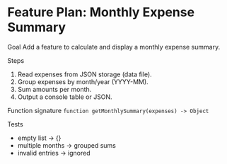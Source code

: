 # Feature Plan: Monthly Expense Summary

Goal
Add a feature to calculate and display a monthly expense summary.

Steps
1. Read expenses from JSON storage (data file).
2. Group expenses by month/year (YYYY-MM).
3. Sum amounts per month.
4. Output a console table or JSON.

Function signature
`function getMonthlySummary(expenses) -> Object`

Tests
- empty list -> {}
- multiple months -> grouped sums
- invalid entries -> ignored
